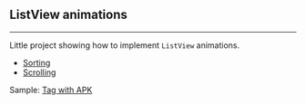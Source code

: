 ## ListView animations

---

Little project showing how to implement `ListView` animations.

* [Sorting](app/src/main/java/com/github/lassana/animations/sorting)
* [Scrolling](app/src/main/java/com/github/lassana/animations/scrolling)

Sample: [Tag with APK](https://github.com/lassana/listview-anim-sorting/releases/tag/v0.3)

